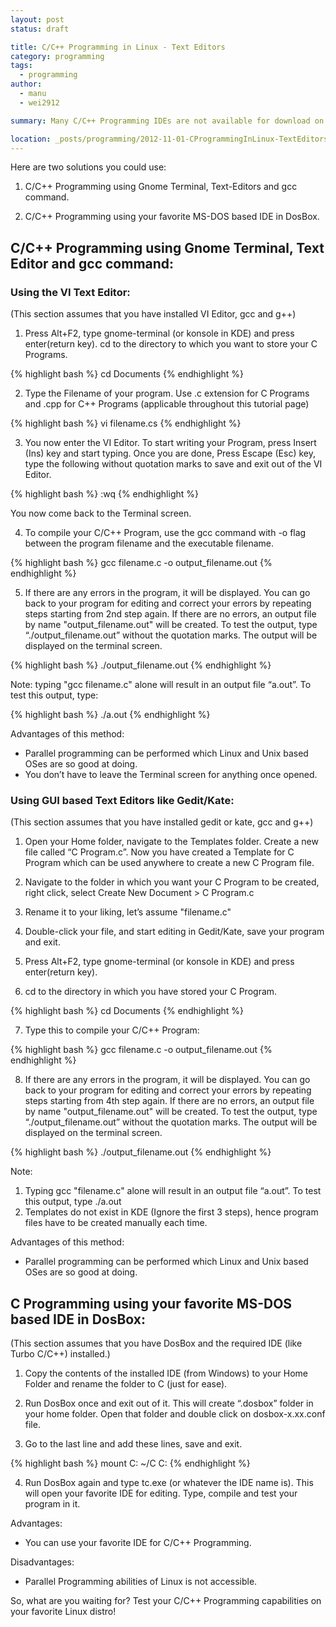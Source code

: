 ```yaml
---
layout: post
status: draft

title: C/C++ Programming in Linux - Text Editors
category: programming
tags: 
  - programming
author: 
  - manu
  - wei2912

summary: Many C/C++ Programming IDEs are not available for download on Linux. Here, we cover the solutions in Linux.

location: _posts/programming/2012-11-01-CProgrammingInLinux-TextEditors.md
--- 
```


Here are two solutions you could use:

1) C/C++ Programming using Gnome Terminal, Text-Editors and gcc command.

2) C/C++ Programming using your favorite MS-DOS based IDE in DosBox.

<!--more-->

## C/C++ Programming using Gnome Terminal, Text Editor and gcc command:

### Using the VI Text Editor:

(This section assumes that you have installed VI Editor, gcc and g++)

1) Press Alt+F2, type gnome-terminal (or konsole in KDE) and press enter(return key). cd to the directory to which you want to store your C Programs.

{% highlight bash %}
cd Documents
{% endhighlight %}

2) Type the Filename of your program. Use .c extension for C Programs and .cpp for C++ Programs (applicable throughout this tutorial page)

{% highlight bash %}
vi filename.cs
{% endhighlight %}

3) You now enter the VI Editor. To start writing your Program, press Insert (Ins) key and start typing.
Once you are done, Press Escape (Esc) key, type the following without quotation marks to save and exit out of the VI Editor.

{% highlight bash %}
:wq 
{% endhighlight %}

You now come back to the Terminal screen. 

4) To compile your C/C++ Program, use the gcc command with -o flag between the program filename and the executable filename. 

{% highlight bash %}
gcc filename.c -o output_filename.out
{% endhighlight %}

5) If there are any errors in the program, it will be displayed. You can go back to your program for editing and correct your errors by repeating steps starting from 2nd step again.
If there are no errors, an output file by name "output_filename.out" will be created.
To test the output, type “./output_filename.out” without the quotation marks. The output will be displayed on the terminal screen.

{% highlight bash %}
./output_filename.out
{% endhighlight %}

Note: typing "gcc filename.c" alone will result in an output file “a.out”. To test this output, type:

{% highlight bash %}
./a.out
{% endhighlight %}

Advantages of this method:

- Parallel programming can be performed which Linux and Unix based OSes are so good at doing.
- You don’t have to leave the Terminal screen for anything once opened.

### Using GUI based Text Editors like Gedit/Kate:

(This section assumes that you have installed gedit or kate, gcc and g++)

1) Open your Home folder, navigate to the Templates folder. Create a new file called “C Program.c”. Now you have created a Template for C Program which can be used anywhere to create a new C Program file.

2) Navigate to the folder in which you want your C Program to be created, right click, select Create New Document > C Program.c

3) Rename it to your liking, let’s assume "filename.c"

4) Double-click your file, and start editing in Gedit/Kate, save your program and exit.

5) Press Alt+F2, type gnome-terminal (or konsole in KDE) and press enter(return key).

6) cd to the directory in which you have stored your C Program.

{% highlight bash %}
cd Documents
{% endhighlight %}

7) Type this to compile your C/C++ Program:

{% highlight bash %}
gcc filename.c -o output_filename.out
{% endhighlight %}

8) If there are any errors in the program, it will be displayed. You can go back to your program for editing and correct your errors by repeating steps starting from 4th step again.
If there are no errors, an output file by name "output_filename.out" will be created.
To test the output, type “./output_filename.out” without the quotation marks. The output will be displayed on the terminal screen.

{% highlight bash %}
./output_filename.out
{% endhighlight %}

Note:
1) Typing gcc "filename.c" alone will result in an output file “a.out”. To test this output, type ./a.out
2) Templates do not exist in KDE (Ignore the first 3 steps), hence program files have to be created manually each time. 

Advantages of this method:

- Parallel programming can be performed which Linux and Unix based OSes are so good at doing.

## C Programming using your favorite MS-DOS based IDE in DosBox:

(This section assumes that you have DosBox and the required IDE (like Turbo C/C++) installed.)

1) Copy the contents of the installed IDE (from Windows) to your Home Folder and rename the folder to C (just for ease).

2) Run DosBox once and exit out of it. This will create “.dosbox” folder in your home folder. Open that folder and double click on dosbox-x.xx.conf file.

3) Go to the last line and add these lines, save and exit.

{% highlight bash %}
mount C: ~/C
C:
{% endhighlight %}

4) Run DosBox again and type tc.exe (or whatever the IDE name is). This will open your favorite IDE for editing. Type, compile and test your program in it.

Advantages:

- You can use your favorite IDE for C/C++ Programming.

Disadvantages:

- Parallel Programming abilities of Linux is not accessible.

So, what are you waiting for? Test your C/C++ Programming capabilities on your favorite Linux distro!
